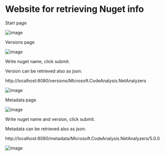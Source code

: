 # Website for retrieving Nuget info

Start page

![image](https://user-images.githubusercontent.com/7007970/206100517-8b1a020b-cc83-400e-bd15-7119bc7eef14.png)

Versions page

![image](https://user-images.githubusercontent.com/7007970/206100640-388c2018-ceb8-4d53-b194-13cda4d42c94.png)

Write nuget name, click submit.

Version can be retrieved also as json:

http://localhost:8080/versions/Microsoft.CodeAnalysis.NetAnalyzers

![image](https://user-images.githubusercontent.com/7007970/206101071-f52fc3aa-8272-4dac-abbc-54cb979bf129.png)

Metadata page

![image](https://user-images.githubusercontent.com/7007970/206100719-eb0606ee-a474-44bf-9ce0-efeaefced4a2.png)

Write nuget name and version, click submit.

Metadata can be retrieved also as json:

http://localhost:8080/metadata/Microsoft.CodeAnalysis.NetAnalyzers/5.0.0

![image](https://user-images.githubusercontent.com/7007970/206101318-1f6c8eb2-9afc-47aa-9570-0f1bd2908c43.png)

